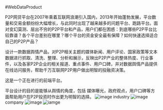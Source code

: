 #WebDataProduct

    
   P2P网贷平台在2007年乘着互联网浪潮引入国内，2013年开始蓬勃发展，平台数量和交易金额纷纷大幅增长，与此同时出现了越来越多的问题平台、跑路平台。面对变幻莫测、层出不穷的P2P平台和产品，用户们都在困惑：到底哪些P2P平台比较靠谱？各个平台差别在哪里？哪个平台的资金安全最有保障？如何快速选择适合自己的P2P产品？

   设计一款数据舆情产品，对P2P相关主题的媒体新闻、用户评论、国家政策等文本数据进行抓取、清洗、整理、分析和展示，反映出P2P产业的整体热度、行业事件，以及各家P2P企业的相关报道、重点事件、用户口碑，并对数据舆情产品提供在线访问服务，帮助千万互联网P2P用户做出明智的投融资决策。
   

  这是一个正在进行的前端平台。

  平台设计的目的是能够从舆情的角度，包括 媒体曝光，政府观点，用户口碑等方面帮助用户在P2P投资时作出更为明智的选择。
  ![image](https://github.com/miaofu/WebDataProduct/blob/master/show/0.png)
  industry
  ![image](https://github.com/miaofu/WebDataProduct/blob/master/show/1.png)
  company 
  ![image](https://github.com/miaofu/WebDataProduct/blob/master/show/2.png)
  ![iamge](https://github.com/miaofu/WebDataProduct/blob/master/show/3.png)
